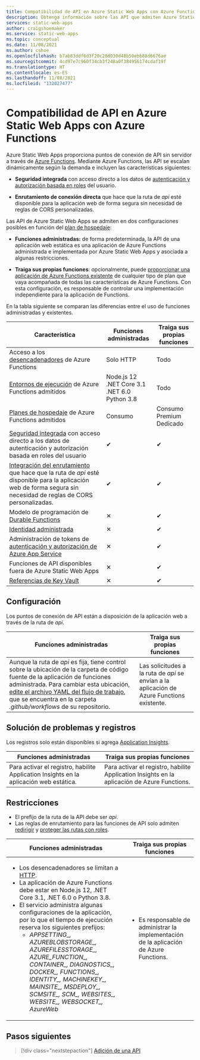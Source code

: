```yaml
---
title: Compatibilidad de API en Azure Static Web Apps con Azure Functions
description: Obtenga información sobre las API que admiten Azure Static Web Apps
services: static-web-apps
author: craigshoemaker
ms.service: static-web-apps
ms.topic: conceptual
ms.date: 11/08/2021
ms.author: cshoe
ms.openlocfilehash: b7ab83ddf6d3f20c28d030d48b50ebb88d6676ae
ms.sourcegitcommit: 4cd97e7c960f34cb3f248a0f384956174cdaf19f
ms.translationtype: HT
ms.contentlocale: es-ES
ms.lasthandoff: 11/08/2021
ms.locfileid: "132027477"
---
```

# <a name="api-support-in-azure-static-web-apps-with-azure-functions"></a>Compatibilidad de API en Azure Static Web Apps con Azure Functions

Azure Static Web Apps proporciona puntos de conexión de API sin servidor a través de [Azure Functions](../azure-functions/functions-overview.md). Mediante Azure Functions, las API se escalan dinámicamente según la demanda e incluyen las características siguientes:

- **Seguridad integrada** con acceso directo a los datos de [autenticación y autorización basada en roles](user-information.md) del usuario.

- **Enrutamiento de conexión directa** que hace que la ruta de _api_ esté disponible para la aplicación web de forma segura sin necesidad de reglas de CORS personalizadas.

Las API de Azure Static Web Apps se admiten en dos configuraciones posibles en función del [plan de hospedaje](plans.md#features):

- **Funciones administradas:** de forma predeterminada, la API de una aplicación web estática es una aplicación de Azure Functions administrada e implementada por Azure Static Web Apps y asociada a algunas restricciones.

- **Traiga sus propias funciones**: opcionalmente, puede [proporcionar una aplicación de Azure Functions existente](functions-bring-your-own.md) de cualquier tipo de plan que vaya acompañada de todas las características de Azure Functions. Con esta configuración, es responsable de controlar una implementación independiente para la aplicación de Functions.

En la tabla siguiente se comparan las diferencias entre el uso de funciones administradas y existentes.

| Característica | Funciones administradas | Traiga sus propias funciones |
| --- | --- | --- |
| Acceso a los [desencadenadores](../azure-functions/functions-triggers-bindings.md#supported-bindings) de Azure Functions | Solo HTTP | Todo |
| [Entornos de ejecución](../azure-functions/supported-languages.md#languages-by-runtime-version) de Azure Functions admitidos | Node.js 12<br>.NET Core 3.1<br>.NET 6.0<br>Python 3.8 | Todo |
| [Planes de hospedaje](../azure-functions/functions-scale.md) de Azure Functions admitidos | Consumo | Consumo<br>Premium<br>Dedicado |
| [Seguridad integrada](user-information.md) con acceso directo a los datos de autenticación y autorización basada en roles del usuario | ✔ | ✔ |
| [Integración del enrutamiento](./configuration.md?#routes) que hace que la ruta de _api_ esté disponible para la aplicación web de forma segura sin necesidad de reglas de CORS personalizadas. | ✔ | ✔ |
| Modelo de programación de [Durable Functions](../azure-functions/durable/durable-functions-overview.md) | ✕ | ✔ |
| [Identidad administrada](../app-service/overview-managed-identity.md) | ✕ | ✔ |
| Administración de tokens de [autenticación y autorización de Azure App Service](../app-service/configure-authentication-provider-aad.md) | ✕ | ✔ |
| Funciones de API disponibles fuera de Azure Static Web Apps | ✕ | ✔ |
| [Referencias de Key Vault](../app-service/app-service-key-vault-references.md) | ✕ | ✔ |

## <a name="configuration"></a>Configuración

Los puntos de conexión de API están a disposición de la aplicación web a través de la ruta de _api_.

| Funciones administradas | Traiga sus propias funciones |
| --- | --- |
| Aunque la ruta de _api_ es fija, tiene control sobre la ubicación de la carpeta de código fuente de la aplicación de funciones administrada. Para cambiar esta ubicación, [edite el archivo YAML del flujo de trabajo](build-configuration.md), que se encuentra en la carpeta _.github/workflows_ de su repositorio. | Las solicitudes a la ruta de _api_ se envían a la aplicación de Azure Functions existente. |

## <a name="troubleshooting-and-logs"></a>Solución de problemas y registros

Los registros solo están disponibles si agrega [Application Insights](monitor.md).

| Funciones administradas | Traiga sus propias funciones |
| --- | --- |
| Para activar el registro, habilite Application Insights en la aplicación web estática. | Para activar el registro, habilite Application Insights en la aplicación de Azure Functions. |

## <a name="constraints"></a>Restricciones

- El prefijo de la ruta de la API debe ser _api_.
- Las reglas de enrutamiento para las funciones de API solo admiten [redirigir](configuration.md#defining-routes) y [proteger las rutas con roles](configuration.md#securing-routes-with-roles).

| Funciones administradas | Traiga sus propias funciones |
| --- | --- |
| <ul><li>Los desencadenadores se limitan a [HTTP](../azure-functions/functions-bindings-http-webhook.md).</li><li>La aplicación de Azure Functions debe estar en Node.js 12, .NET Core 3.1, .NET 6.0 o Python 3.8.</li><li>El servicio administra algunas configuraciones de la aplicación, por lo que el tiempo de ejecución reserva los siguientes prefijos:<ul><li>*APPSETTING\_, AZUREBLOBSTORAGE\_, AZUREFILESSTORAGE\_, AZURE_FUNCTION\_, CONTAINER\_, DIAGNOSTICS\_, DOCKER\_, FUNCTIONS\_, IDENTITY\_, MACHINEKEY\_, MAINSITE\_, MSDEPLOY\_, SCMSITE\_, SCM\_, WEBSITES\_, WEBSITE\_, WEBSOCKET\_, AzureWeb*</li></ul></li></ul> | <ul><li>Es responsable de administrar la implementación de la aplicación de Azure Functions.</li></ul> |

## <a name="next-steps"></a>Pasos siguientes

> [!div class="nextstepaction"]
> [Adición de una API](add-api.md)
